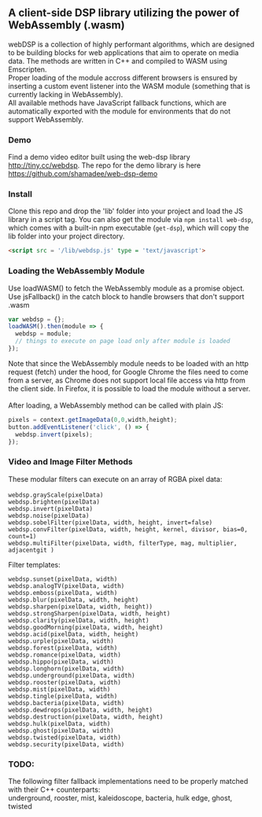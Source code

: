 
## A client-side DSP library utilizing the power of WebAssembly (.wasm)

webDSP is a collection of highly performant algorithms, which are designed to be building blocks for web applications that aim to operate on media data. The methods are written in C++ and compiled to WASM using Emscripten.<br>
Proper loading of the module accross different browsers is ensured by inserting a custom event listener into the WASM module (something that is currently lacking in WebAssembly).<br>
All available methods have JavaScript fallback functions, which are automatically exported with the module for environments that do not support WebAssembly.

### Demo

Find a demo video editor built using the web-dsp library http://tiny.cc/webdsp. The repo for the demo library is here https://github.com/shamadee/web-dsp-demo

### Install

Clone this repo and drop the 'lib' folder into your project and load the JS  library in a script tag. You can also get the module via `npm install web-dsp`, which comes with a built-in npm executable (`get-dsp`), which will copy the lib folder into your project directory.
```html
<script src = '/lib/webdsp.js' type = 'text/javascript'>
```

### Loading the WebAssembly Module
Use loadWASM() to fetch the WebAssembly module as a promise object.
Use jsFallback() in the catch block to handle browsers that don't support .wasm
```javascript
var webdsp = {};
loadWASM().then(module => {
  webdsp = module;
  // things to execute on page load only after module is loaded
});
```
Note that since the WebAssembly module needs to be loaded with an http request (fetch) under the hood, for Google Chrome the files need to come from a server, as Chrome does not support local file access via http from the client side. In Firefox, it is possible to load the module without a server.
<br>
<br>
After loading, a WebAssembly method can be called with plain JS:
```javascript
pixels = context.getImageData(0,0,width,height);
button.addEventListener('click', () => {
  webdsp.invert(pixels);
});
```

### Video and Image Filter Methods
These modular filters can execute on an array of RGBA pixel data: <br>
<br>
`webdsp.grayScale(pixelData)` <br>
`webdsp.brighten(pixelData)` <br>
`webdsp.invert(pixelData)` <br>
`webdsp.noise(pixelData)` <br>
`webdsp.sobelFilter(pixelData, width, height, invert=false)` <br>
`webdsp.convFilter(pixelData, width, height, kernel, divisor, bias=0, count=1)` <br>
`webdsp.multiFilter(pixelData, width, filterType, mag, multiplier, adjacentgit )` <br>

Filter templates: <br>

`webdsp.sunset(pixelData, width)` <br>
`webdsp.analogTV(pixelData, width)` <br>
`webdsp.emboss(pixelData, width)` <br>
`webdsp.blur(pixelData, width, height)` <br>
`webdsp.sharpen(pixelData, width, height))` <br>
`webdsp.strongSharpen(pixelData, width, height)` <br>
`webdsp.clarity(pixelData, width, height)` <br>
`webdsp.goodMorning(pixelData, width, height)` <br>
`webdsp.acid(pixelData, width, height)` <br>
`webdsp.urple(pixelData, width)` <br>
`webdsp.forest(pixelData, width)` <br>
`webdsp.romance(pixelData, width)` <br>
`webdsp.hippo(pixelData, width)` <br>
`webdsp.longhorn(pixelData, width)` <br>
`webdsp.underground(pixelData, width)` <br>
`webdsp.rooster(pixelData, width)` <br>
`webdsp.mist(pixelData, width)` <br>
`webdsp.tingle(pixelData, width)` <br>
`webdsp.bacteria(pixelData, width)` <br>
`webdsp.dewdrops(pixelData, width, height)` <br>
`webdsp.destruction(pixelData, width, height)` <br>
`webdsp.hulk(pixelData, width)` <br>
`webdsp.ghost(pixelData, width)` <br>
`webdsp.twisted(pixelData, width)` <br>
`webdsp.security(pixelData, width)` <br>

### TODO:

The following filter fallback implementations need to be properly matched with their C++ counterparts: <br>
underground, rooster, mist, kaleidoscope, bacteria, hulk edge, ghost, twisted
